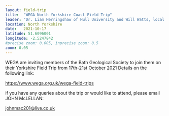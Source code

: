 ```yaml
---
layout: field-trip
title:  "WEGA North Yorkshire Coast Field Trip"
leader: "Dr. Liam Herringshaw of Hull University and Will Watts, local geologist"
location: North Yorkshire
date:   2021-10-17
latitude: 51.6096001
longitude: -2.5247842
#precise zoom: 0.005, inprecise zoom: 0.5
zoom: 0.05
---
```

WEGA are inviting members of the Bath Geological Society to join them on their Yorkshire Field Trip from 17th-21st October 2021 Details on the following link:

<a href="https://www.wega.org.uk/wega-field-trips" target="_blank">https://www.wega.org.uk/wega-field-trips</a>

if you have any queries about the trip or would like to attend, please email JOHN McLELLAN:

<a href="mailto:johnmac201@live.co.uk">johnmac201@live.co.uk</a>
